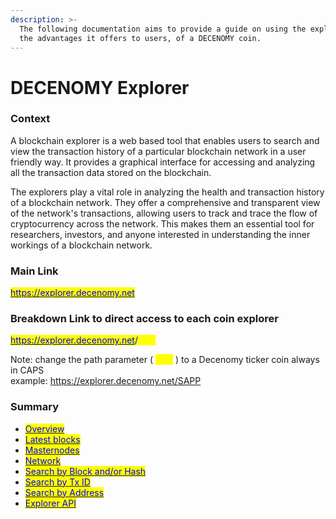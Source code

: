 ```yaml
---
description: >-
  The following documentation aims to provide a guide on using the explorer and
  the advantages it offers to users, of a DECENOMY coin.
---
```


# DECENOMY Explorer

### Context

A blockchain explorer is a web based tool that enables users to search and view the transaction history of a particular blockchain network in a user friendly way. It provides a graphical interface for accessing and analyzing all the transaction data stored on the blockchain.

The explorers play a vital role in analyzing the health and transaction history of a blockchain network. They offer a comprehensive and transparent view of the network's transactions, allowing users to track and trace the flow of cryptocurrency across the network. This makes them an essential tool for researchers, investors, and anyone interested in understanding the inner workings of a blockchain network.

### Main Link

<mark style="color:blue;"></mark>[<mark style="color:blue;">https://explorer.decenomy.net</mark>](https://explorer.decenomy.net)<mark style="color:blue;"></mark>

### Breakdown Link to direct access to each coin explorer

<mark style="color:blue;"></mark>[<mark style="color:blue;">https://explorer.decenomy.net</mark>](https://explorer.decenomy.net)<mark style="color:blue;">/</mark><mark style="color:yellow;">coin</mark>

&#x20;Note: change the path parameter ( <mark style="color:yellow;">coin</mark> ) to a Decenomy ticker coin always in CAPS\
&#x20;example: https://explorer.decenomy.net/SAPP



### Summary

* <mark style="color:blue;"></mark>[<mark style="color:blue;">Overview</mark>](decenomy-explorer/overview.md)<mark style="color:blue;"></mark>
* <mark style="color:blue;"></mark>[<mark style="color:blue;">Latest blocks</mark>](decenomy-explorer/latest-blocks.md)<mark style="color:blue;"></mark>
* <mark style="color:blue;"></mark>[<mark style="color:blue;">Masternodes</mark>](decenomy-explorer/masternodes.md)
* <mark style="color:blue;"></mark>[<mark style="color:blue;">Network</mark>](decenomy-explorer/network.md)
* <mark style="color:blue;"></mark>[<mark style="color:blue;">Search by Block and/or Hash</mark>](decenomy-explorer/search-by-block-and-or-hash.md)<mark style="color:blue;"></mark>
* <mark style="color:blue;"></mark>[<mark style="color:blue;">Search by Tx ID</mark>](decenomy-explorer/search-by-tx-id.md)<mark style="color:blue;"></mark>
* <mark style="color:blue;"></mark>[<mark style="color:blue;">Search by Address</mark>](decenomy-explorer/search-by-address.md)<mark style="color:blue;"></mark>
* <mark style="color:blue;"></mark>[<mark style="color:blue;">Explorer API</mark>](decenomy-explorer/explorer-api.md)<mark style="color:blue;"></mark>
